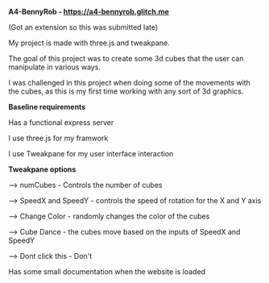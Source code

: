 **A4-BennyRob - https://a4-bennyrob.glitch.me**

(Got an extension so this was submitted late)

My project is made with three.js and tweakpane. 

The goal of this project was to create some 3d cubes that the user can manipulate in various ways.

I was challenged in this project when doing some of the movements with the cubes, as this is my first time working
with any sort of 3d graphics.

**Baseline requirements**

Has a functional express server

I use three.js for my framwork

I use Tweakpane for my user interface interaction

**Tweakpane options**

--> numCubes - Controls the number of cubes

--> SpeedX and SpeedY - controls the speed of rotation for the X and Y axis

--> Change Color - randomly changes the color of the cubes

--> Cube Dance - the cubes move based on the inputs of SpeedX and SpeedY

--> Dont click this - Don't

Has some small documentation when the website is loaded



